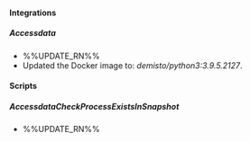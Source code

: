 
#### Integrations
##### Accessdata
- %%UPDATE_RN%%
- Updated the Docker image to: *demisto/python3:3.9.5.2127*.

#### Scripts
##### AccessdataCheckProcessExistsInSnapshot
- %%UPDATE_RN%%
